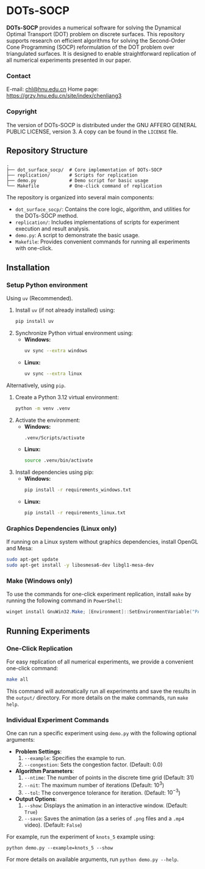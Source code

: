 # DOTs-SOCP

**DOTs-SOCP** provides a numerical software for solving the Dynamical Optimal Transport (DOT) problem on discrete surfaces. This repository supports research on efficient algorithms for solving the Second-Order Cone Programming (SOCP) reformulation of the DOT problem over triangulated surfaces. It is designed to enable straightforward replication of all numerical experiments presented in our paper.



### Contact

E-mail: chl@hnu.edu.cn
Home page: https://grzy.hnu.edu.cn/site/index/chenliang3

### Copyright

The version of DOTs-SOCP is distributed under the GNU AFFERO GENERAL PUBLIC LICENSE, version 3. A copy can be found in the `LICENSE` file.

## Repository Structure

```
.
├── dot_surface_socp/  # Core implementation of DOTs-SOCP
├── replication/       # Scripts for replication
├── demo.py            # Demo script for basic usage
└── Makefile           # One-click command of replication
```

The repository is organized into several main components:

*   `dot_surface_socp/`: Contains the core logic, algorithm, and utilities for the DOTs-SOCP method.
*   `replication/`: Includes implementations of scripts for experiment execution and result analysis.
*   `demo.py`: A script to demonstrate the basic usage.
*   `Makefile`: Provides convenient commands for running all experiments with one-click.

## Installation

### Setup Python environment

Using `uv` (Recommended).
1. Install `uv` (if not already installed) using:
    ```bash
    pip install uv
    ```
2. Synchronize Python virtual environment using:
    - **Windows:**
        ```bash
        uv sync --extra windows
        ```
    - **Linux:**
        ```bash
        uv sync --extra linux
        ```

Alternatively, using `pip`.
1. Create a Python 3.12 virtual environment:
    ```bash
    python -m venv .venv
    ```
2. Activate the environment:
    - **Windows:**
        ```bash
        .venv/Scripts/activate
        ```
    - **Linux:**
        ```bash
        source .venv/bin/activate
        ```
3. Install dependencies using pip:
    - **Windows:**
        ```bash
        pip install -r requirements_windows.txt
        ```
    - **Linux:**
        ```bash
        pip install -r requirements_linux.txt
        ```

### Graphics Dependencies (Linux only)

If running on a Linux system without graphics dependencies, install OpenGL and Mesa:
```bash
sudo apt-get update
sudo apt-get install -y libosmesa6-dev libgl1-mesa-dev
```

### Make (Windows only)

To use the commands for one-click experiment replication, install `make` by running the following command in `PowerShell`:
```powershell
winget install GnuWin32.Make; [Environment]::SetEnvironmentVariable("PATH", $env:PATH + ";C:\Program Files (x86)\GnuWin32\bin", "User"); $env:PATH += ";C:\Program Files (x86)\GnuWin32\bin"
```

## Running Experiments

### One-Click Replication

For easy replication of all numerical experiments, we provide a convenient one-click command:

```bash
make all
```

This command will automatically run all experiments and save the results in the `output/` directory. For more details on the make commands, run `make help`.

### Individual Experiment Commands

One can run a specific experiment using `demo.py` with the following optional arguments:
- **Problem Settings**:
    1. `--example`: Specifies the example to run.
    2. `--congestion`: Sets the congestion factor. (Default: $0.0$)
- **Algorithm Parameters**:
    1. `--ntime`: The number of points in the discrete time grid (Default: $31$)
    2. `--nit`: The maximum number of iterations (Default: $10^3$)
    3. `--tol`: The convergence tolerance for iteration. (Default: $10^{-3}$)
- **Output Options**:
    1. `--show`: Displays the animation in an interactive window. (Default: `True`)
    3. `--save`: Saves the animation (as a series of `.png` files and a `.mp4` video). (Default: `False`)

For example, run the experiment of `knots_5` example using:

```shell
python demo.py --example=knots_5 --show
```

For more details on available arguments, run `python demo.py --help`.
